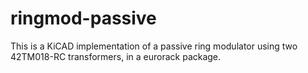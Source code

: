 # ringmod-passive
This is a KiCAD implementation of a passive ring modulator using two 42TM018-RC transformers, in a eurorack package.
